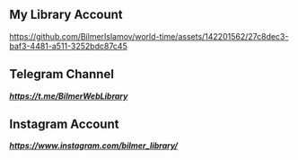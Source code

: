 ## My Library Account


https://github.com/BilmerIslamov/world-time/assets/142201562/27c8dec3-baf3-4481-a511-3252bdc87c45

## Telegram Channel
***https://t.me/BilmerWebLibrary***

## Instagram Account
***https://www.instagram.com/bilmer_library/***

